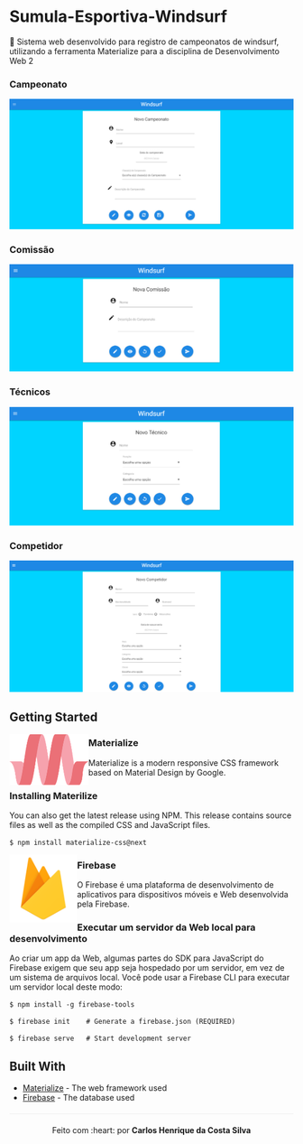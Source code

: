 # Sumula-Esportiva-Windsurf
🌊 Sistema web desenvolvido para registro de campeonatos de windsurf, utilizando a ferramenta Materialize para a disciplina de Desenvolvimento Web 2

### Campeonato

<img src="/img/campeonato.PNG">

### Comissão

<img src="/img/comissao.PNG">

### Técnicos

<img src="/img/tecnico.PNG">

### Competidor

<img src="/img/competidor.PNG">

## Getting Started

<img align="left" width="140" height="90" src="/img/materialize_logo.png">

### Materialize
Materialize is a modern responsive CSS framework based on Material Design by Google.


### Installing Materilize

You can also get the latest release using NPM. This release contains source files as well as the compiled CSS and JavaScript files.

```
$ npm install materialize-css@next
```
<img align="left" width="120" height="120" src="/img/logo_firebase.png">

### Firebase
O Firebase é uma plataforma de desenvolvimento de aplicativos para dispositivos móveis e Web desenvolvida pela Firebase.

### Executar um servidor da Web local para desenvolvimento
Ao criar um app da Web, algumas partes do SDK para JavaScript do Firebase exigem que seu app seja hospedado por um servidor, em vez de um sistema de arquivos local. Você pode usar a Firebase CLI para executar um servidor local deste modo:
```
$ npm install -g firebase-tools
```
```
$ firebase init    # Generate a firebase.json (REQUIRED)
```
```
$ firebase serve   # Start development server
```
## Built With

* [Materialize](https://materializecss.com/) - The web framework used
* [Firebase](https://firebase.google.com/) - The database used

<p align="center" style="margin-top: 20px; border-top: 1px solid #eee; padding-top: 20px;">Feito com :heart: por <strong> Carlos Henrique da Costa Silva </strong> </p>

